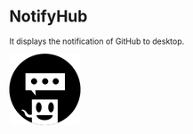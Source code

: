 # NotifyHub
It displays the notification of GitHub to desktop.

![notify_hub](https://raw.githubusercontent.com/zaru/notify_hub/master/NotifyHub/icon_128.png)
